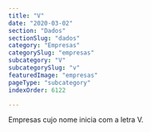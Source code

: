 ```yaml
---
title: "V"
date: "2020-03-02"
section: "Dados"
sectionSlug: "dados"
category: "Empresas"
categorySlug: "empresas"
subcategory: "V"
subcategorySlug: "v"
featuredImage: "empresas"
pageType: "subcategory"
indexOrder: 6122

---
```


Empresas cujo nome inicia com a letra V.